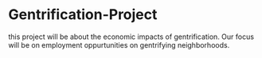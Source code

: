 # Gentrification-Project

this project will be about the economic impacts of gentrification.
Our focus will be on employment oppurtunities on gentrifying neighborhoods.